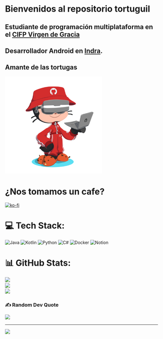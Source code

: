 # Bienvenidos al repositorio tortuguil
## Estudiante de programación multiplataforma en el [CIFP Virgen de Gracia](https://cifpvirgendegracia.com)
## Desarrollador Android en [Indra](https://www.indracompany.com/).
## Amante de las tortugas
![Octocat](img/octocat-1666536899398.png)
# ¿Nos tomamos un cafe? 
[![ko-fi](https://ko-fi.com/img/githubbutton_sm.svg)](https://ko-fi.com/A0A4DVFYN)
# 💻 Tech Stack:
![Java](https://img.shields.io/badge/java-%23ED8B00.svg?style=for-the-badge&logo=java&logoColor=white) ![Kotlin](https://img.shields.io/badge/kotlin-%230095D5.svg?style=for-the-badge&logo=kotlin&logoColor=white) ![Python](https://img.shields.io/badge/python-3670A0?style=for-the-badge&logo=python&logoColor=ffdd54) ![C#](https://img.shields.io/badge/c%23-%23239120.svg?style=for-the-badge&logo=c-sharp&logoColor=white) ![Docker](https://img.shields.io/badge/docker-%230db7ed.svg?style=for-the-badge&logo=docker&logoColor=white) ![Notion](https://img.shields.io/badge/Notion-%23000000.svg?style=for-the-badge&logo=notion&logoColor=white)
# 📊 GitHub Stats:
![](https://github-readme-stats.vercel.app/api?username=Alfreditto&theme=dark&hide_border=false&include_all_commits=true&count_private=true)<br/>
![](https://github-readme-streak-stats.herokuapp.com/?user=Alfreditto&theme=dark&hide_border=false)<br/>
![](https://github-readme-stats.vercel.app/api/top-langs/?username=Alfreditto&theme=dark&hide_border=false&include_all_commits=true&count_private=true&layout=compact)

### ✍️ Random Dev Quote
![](https://quotes-github-readme.vercel.app/api?type=horizontal&theme=tokyonight)

---
[![](https://visitcount.itsvg.in/api?id=Alfreditto&icon=0&color=0)](https://visitcount.itsvg.in)
